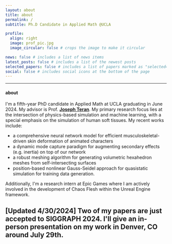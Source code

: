 ```yaml
---
layout: about
title: about
permalink: /
subtitle: Ph.D Candidate in Applied Math @UCLA

profile:
  align: right
  image: prof_pic.jpg
  image_circular: false # crops the image to make it circular

news: false # includes a list of news items
latest_posts: false # includes a list of the newest posts
selected_papers: false # includes a list of papers marked as "selected={true}"
social: false # includes social icons at the bottom of the page
---
```

---
#### about

I'm a fifth-year PhD candidate in Applied Math at UCLA graduating in June 2024. My advisor is Prof. **[Joseph Teran](https://www.math.ucla.edu/~jteran/)**. My primary research focus lies at the intersection of physics-based simulation and machine learning, with a special emphasis on the simulation of human soft tissues. My recent works include:
- a comprehensive neural network model for efficient musculoskeletal-driven skin deformation of animated characters
- a dynamic mode capture paradigm for augmenting secondary effects (e.g. inertia) on top of our network
- a robust meshing algorithm for generating volumetric hexahedron meshes from self-intersecting surfaces
- position-based nonlinear Gauss-Seidel approach for quasistatic simulation for training data generation.

Additionally, I'm a research intern at Epic Games where I am actively involved in the development of Chaos Flesh within the Unreal Engine framework.

[Updated 4/30/2024] Two of my papers are just accepted to SIGGRAPH 2024. I'll give an in-person presentation on my work in Denver, CO around July 29th.
---